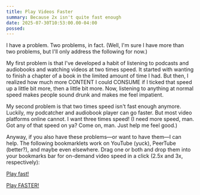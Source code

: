 ```yaml
---
title: Play Videos Faster
summary: Because 2x isn't quite fast enough
date: 2025-07-30T10:53:00.00-04:00
possed: 
---
```


I have a problem. Two problems, in fact. (Well, I'm sure I have more than two problems, but I'll only address the following for now.)

My first problem is that I've developed a habit of listening to podcasts and audiobooks and watching videos at two times speed. It started with wanting to finish a chapter of a book in the limited amount of time I had. But then, I realized how much more CONTENT I could CONSUME if I ticked that speed up a little bit more, then a little bit more. Now, listening to anything at normal speed makes people sound drunk and makes me feel impatient.

My second problem is that two times speed isn't fast enough anymore. Luckily, my podcatcher and audiobook player can go faster. But most video platforms online cannot. I want three times speed! (I need more speed, man. Got any of that speed on ya? Come on, man. Just help me feel good.)

Anyway, if you also have these problems—or want to have them—I can help. The following bookmarklets work on YouTube (yuck), PeerTube (better?), and maybe even elsewhere. Drag one or both and drop them into your bookmarks bar for on-demand video speed in a click (2.5x and 3x, respectively):

<a class="bookmarklet" href="javascript:void%20function(){document.getElementsByTagName(%22video%22)[0].playbackRate=2.5}();">Play fast!</a>

<a class="bookmarklet" href="javascript:void%20function(){document.getElementsByTagName(%22video%22)[0].playbackRate=3}();">Play FASTER!</a>